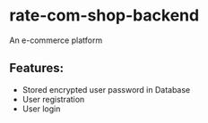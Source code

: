 # rate-com-shop-backend

An e-commerce platform

Features:
-

- Stored encrypted user password in Database
- User registration
- User login